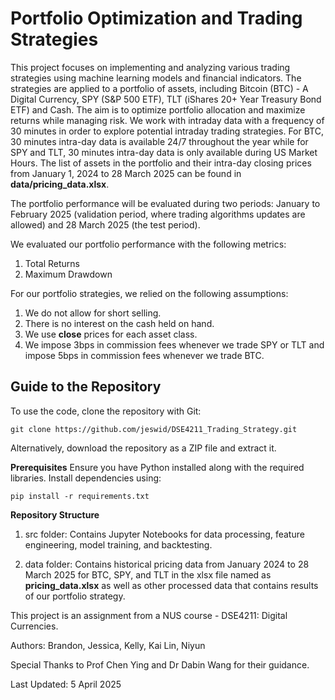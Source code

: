 # Portfolio Optimization and Trading Strategies

This project focuses on implementing and analyzing various trading strategies using machine learning models and financial indicators. The strategies are applied to a portfolio of assets, including Bitcoin (BTC) - A Digital Currency, SPY (S&P 500 ETF), TLT (iShares 20+ Year Treasury Bond ETF) and Cash. The aim is to optimize portfolio allocation and maximize returns while managing risk. We work with intraday data with a frequency of 30 minutes in order to explore potential intraday trading strategies. For BTC, 30 minutes intra-day data is available 24/7 throughout the year while for SPY and TLT, 30 minutes intra-day data is only available during US Market Hours. The list of assets in the portfolio and their intra-day closing prices from January 1, 2024 to 28 March 2025 can be found in **data/pricing_data.xlsx**. 

The portfolio performance will be evaluated during two periods: January to February 2025 (validation period, where trading algorithms updates are allowed) and 28 March 2025 (the test period). 

We evaluated our portfolio performance with the following metrics:
1) Total Returns
2) Maximum Drawdown

For our portfolio strategies, we relied on the following assumptions:
1) We do not allow for short selling.
2) There is no interest on the cash held on hand.
3) We use **close** prices for each asset class.
4) We impose 3bps in commission fees whenever we trade SPY or TLT and impose 5bps in commission fees whenever we trade BTC. 

## Guide to the Repository
To use the code, clone the repository with Git:
```
git clone https://github.com/jeswid/DSE4211_Trading_Strategy.git
```
Alternatively, download the repository as a ZIP file and extract it.

**Prerequisites**
Ensure you have Python installed along with the required libraries. Install dependencies using:
```
pip install -r requirements.txt
```

**Repository Structure** 
1) src folder: Contains Jupyter Notebooks for data processing, feature engineering, model training, and backtesting.

2) data folder: Contains historical pricing data from January 2024 to 28 March 2025 for BTC, SPY, and TLT in the xlsx file named as **pricing_data.xlsx** as well as other processed data that contains results of our portfolio strategy. 

This project is an assignment from a NUS course - DSE4211: Digital Currencies.

Authors: Brandon, Jessica, Kelly, Kai Lin, Niyun

Special Thanks to Prof Chen Ying and Dr Dabin Wang for their guidance.

Last Updated: 5 April 2025
